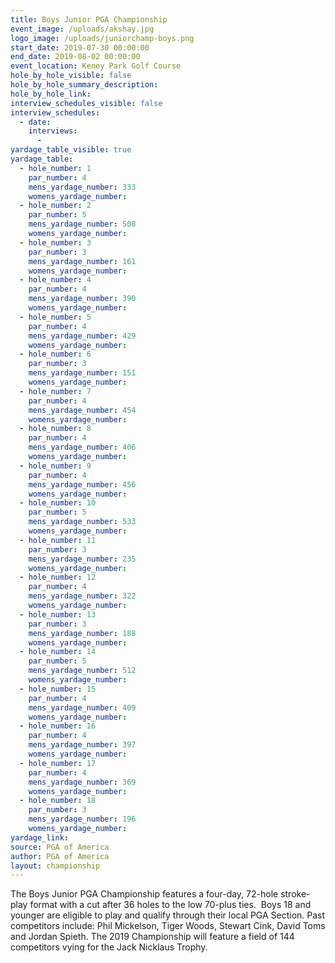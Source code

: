 ```yaml
---
title: Boys Junior PGA Championship
event_image: /uploads/akshay.jpg
logo_image: /uploads/juniorchamp-boys.png
start_date: 2019-07-30 00:00:00
end_date: 2019-08-02 00:00:00
event_location: Keney Park Golf Course
hole_by_hole_visible: false
hole_by_hole_summary_description:
hole_by_hole_link:
interview_schedules_visible: false
interview_schedules:
  - date:
    interviews:
      -
yardage_table_visible: true
yardage_table:
  - hole_number: 1
    par_number: 4
    mens_yardage_number: 333
    womens_yardage_number:
  - hole_number: 2
    par_number: 5
    mens_yardage_number: 508
    womens_yardage_number:
  - hole_number: 3
    par_number: 3
    mens_yardage_number: 161
    womens_yardage_number:
  - hole_number: 4
    par_number: 4
    mens_yardage_number: 390
    womens_yardage_number:
  - hole_number: 5
    par_number: 4
    mens_yardage_number: 429
    womens_yardage_number:
  - hole_number: 6
    par_number: 3
    mens_yardage_number: 151
    womens_yardage_number:
  - hole_number: 7
    par_number: 4
    mens_yardage_number: 454
    womens_yardage_number:
  - hole_number: 8
    par_number: 4
    mens_yardage_number: 406
    womens_yardage_number:
  - hole_number: 9
    par_number: 4
    mens_yardage_number: 456
    womens_yardage_number:
  - hole_number: 10
    par_number: 5
    mens_yardage_number: 533
    womens_yardage_number:
  - hole_number: 11
    par_number: 3
    mens_yardage_number: 235
    womens_yardage_number:
  - hole_number: 12
    par_number: 4
    mens_yardage_number: 322
    womens_yardage_number:
  - hole_number: 13
    par_number: 3
    mens_yardage_number: 188
    womens_yardage_number:
  - hole_number: 14
    par_number: 5
    mens_yardage_number: 512
    womens_yardage_number:
  - hole_number: 15
    par_number: 4
    mens_yardage_number: 409
    womens_yardage_number:
  - hole_number: 16
    par_number: 4
    mens_yardage_number: 397
    womens_yardage_number:
  - hole_number: 17
    par_number: 4
    mens_yardage_number: 369
    womens_yardage_number:
  - hole_number: 18
    par_number: 3
    mens_yardage_number: 196
    womens_yardage_number:
yardage_link:
source: PGA of America
author: PGA of America
layout: championship
---
```


The Boys Junior PGA Championship features a four-day, 72-hole stroke-play format with a cut after 36 holes to the low 70-plus ties.  Boys 18 and younger are eligible to play and qualify through their local PGA Section. Past competitors include: Phil Mickelson, Tiger Woods, Stewart Cink, David Toms and Jordan Spieth. The 2019 Championship will feature a field of 144 competitors vying for the Jack Nicklaus Trophy.